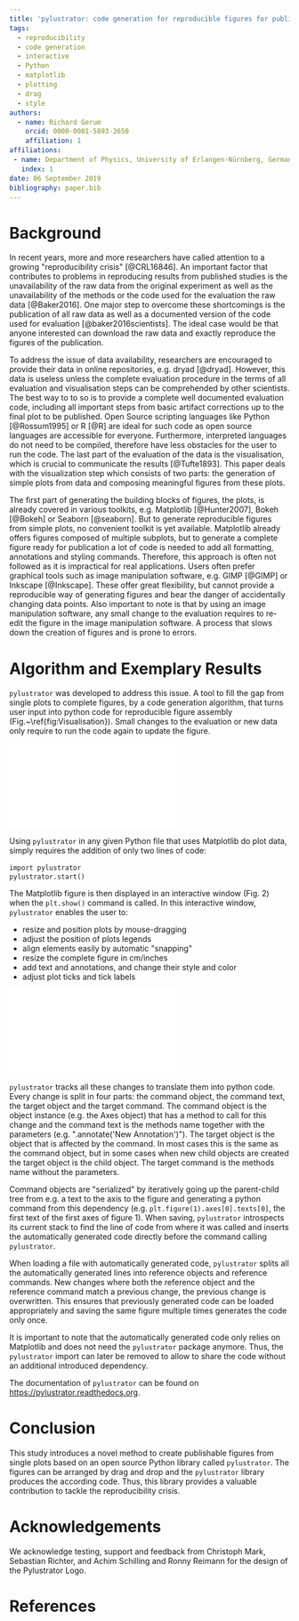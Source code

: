 ```yaml
---
title: 'pylustrator: code generation for reproducible figures for publication'
tags:
  - reproducibility
  - code generation
  - interactive
  - Python
  - matplotlib
  - plotting
  - drag
  - style
authors:
  - name: Richard Gerum
    orcid: 0000-0001-5893-2650
    affiliation: 1
affiliations:
 - name: Department of Physics, University of Erlangen-Nürnberg, Germany
   index: 1
date: 06 September 2019
bibliography: paper.bib
---
```



# Background

In recent years, more and more researchers have called attention to a growing "reproducibility crisis" [@CRL16846]. An important factor that contributes to problems in reproducing results from published studies is the unavailability of the raw data from the original experiment as well as the unavailability of the methods or the code used for the evaluation the raw data [@Baker2016]. 
One major step to overcome these shortcomings is the publication of all raw data as well as a documented version of the code used for evaluation [@baker2016scientists]. The ideal case would be that anyone interested can download the raw data and exactly reproduce the figures of the publication.

To address the issue of data availability, researchers are encouraged to provide their data in online repositories, e.g. dryad [@dryad]. However, this data is useless unless the complete evaluation procedure in the terms of all evaluation and visualisation steps
can be comprehended by other scientists. The best way to to so is to provide a complete well documented evaluation code, 
including all important steps from basic artifact corrections up to the final plot to be published. Open Source scripting languages like Python [@Rossum1995] or R [@R] are ideal for such code as open source languages are accessible for everyone. Furthermore, interpreted languages do not need to be compiled, therefore have less obstacles for the user to run the code. The last part of the evaluation of the data is the visualisation, which is crucial to communicate the results [@Tufte1893]. 
This paper deals with the visualization step which consists of two parts: the generation of simple plots from data and composing meaningful figures from these plots.

The first part of generating the building blocks of figures, the plots, is already covered in various toolkits, e.g. Matplotlib [@Hunter2007], Bokeh [@Bokeh] or Seaborn [@seaborn]. But to generate reproducible figures from simple plots, no convenient toolkit is yet available. Matplotlib already offers figures composed of multiple subplots, but to generate a complete figure ready for publication a lot of code is needed to add all formatting, annotations and styling commands. Therefore, this approach is often not followed as it is impractical for real applications. Users often prefer graphical tools such as image manipulation software, e.g. GIMP [@GIMP] or Inkscape [@Inkscape]. These offer great flexibility, but cannot provide a reproducible way of generating figures and bear the danger of accidentally changing data points. Also important to note is that by using an image manipulation software, any small change to the evaluation requires to re-edit the figure in the image manipulation software. A process that slows down the creation of figures and is prone to errors.

# Algorithm and Exemplary Results

``pylustrator`` was developed to address this issue. A tool to fill the gap from single plots to complete figures, by a code generation algorithm, that turns user input into python code for reproducible figure assembly (Fig.~\ref{fig:Visualisation}).  Small changes to the evaluation or new data only require to run the code again to update the figure.

![Example how code for composing a figure can be generated with pylustrator.](figure1.pdf)

Using ``pylustrator`` in any given Python file that uses Matplotlib do plot data, simply requires the addition of only two lines of code:

    import pylustrator
    pylustrator.start()

The Matplotlib figure is then displayed in an interactive window (Fig. 2) when the `plt.show()` command is called. In this interactive window, ``pylustrator`` enables the user to:

- resize and position plots by mouse-dragging 
- adjust the position of plots legends
- align elements easily by automatic "snapping"
- resize the complete figure in cm/inches
- add text and annotations, and change their style and color
- adjust plot ticks and tick labels

![The interface of ``pylustrator``. The user can view the elements of the plot, edit their properties, edit them in the plot preview and experiment with different color schemes.](figure2.pdf)

``pylustrator`` tracks all these changes to translate them into python code. Every change is split in four parts: the command object, the command text, the target object and the target command. The command object is the object instance (e.g. the Axes object) that has a method to call for this change and the command text is the methods name together with the parameters (e.g. ".annotate('New Annotation')"). The target object is the object that is affected by the command. In most cases this is the same as the command object, but in some cases when new child objects are created the target object is the child object. The target command is the methods name without the parameters.
 
 Command objects are "serialized" by iteratively going up the parent-child tree from e.g. a text to the axis to the figure and generating a python command from this dependency (e.g. `plt.figure(1).axes[0].texts[0]`, the first text of the first axes of figure 1). When saving, ``pylustrator`` introspects its current stack to find the line of code from where it was called and inserts the automatically generated code directly before the command calling ``pylustrator``.
 
 When loading a file with automatically generated code, ``pylustrator`` splits all the automatically generated lines into reference objects and reference commands. New changes where both the reference object and the reference command match a previous change, the previous change is overwritten. This ensures that previously generated code can be loaded appropriately and saving the same figure multiple times generates the code only once.
  
It is important to note that the automatically generated code only relies on Matplotlib and does not need the ``pylustrator`` package anymore. Thus, the ``pylustrator`` import can later be removed to allow to share the code without an additional introduced dependency. 

The documentation of ``pylustrator`` can be found on https://pylustrator.readthedocs.org.

# Conclusion
This study introduces a novel method to create publishable figures from single plots based on an open source Python library called ``pylustrator``. The figures can be arranged by drag and drop and the ``pylustrator`` library produces the according code. Thus, this library provides a valuable contribution to tackle the reproducibility crisis.

# Acknowledgements 

We acknowledge testing, support and feedback from Christoph Mark, Sebastian Richter, and Achim Schilling and Ronny Reimann for the design of the Pylustrator Logo.

# References
